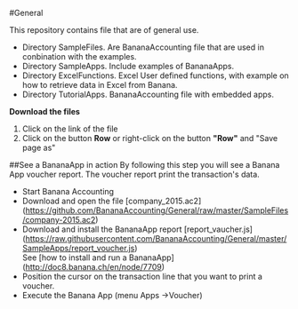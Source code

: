 #General 

This repository contains file that are of general use.

* Directory SampleFiles. Are BananaAccounting file that are used in conbination with the examples. 
* Directory SampleApps. Include examples of BananaApps.
* Directory ExcelFunctions. Excel User defined functions, with example on how to retrieve data in Excel from Banana.
* Directory TutorialApps. BananaAccounting file with embedded apps.


**Download the files**

1. Click on the link of the file
2. Click on the button **Row** or right-click on the button **"Row"** and "Save page as" 

##See a BananaApp in action 
By following this step you will see a Banana App voucher report. The voucher report print the transaction's data.  

* Start Banana Accounting
* Download and open the file [company_2015.ac2] (https://github.com/BananaAccounting/General/raw/master/SampleFiles/company-2015.ac2)
* Download and install the BananaApp report [report_vaucher.js] (https://raw.githubusercontent.com/BananaAccounting/General/master/SampleApps/report_voucher.js)  
See  [how to install and run a BananaApp] (http://doc8.banana.ch/en/node/7709)
* Position the cursor on the transaction line that you want to print a voucher.
* Execute the Banana App (menu Apps ->Voucher)


